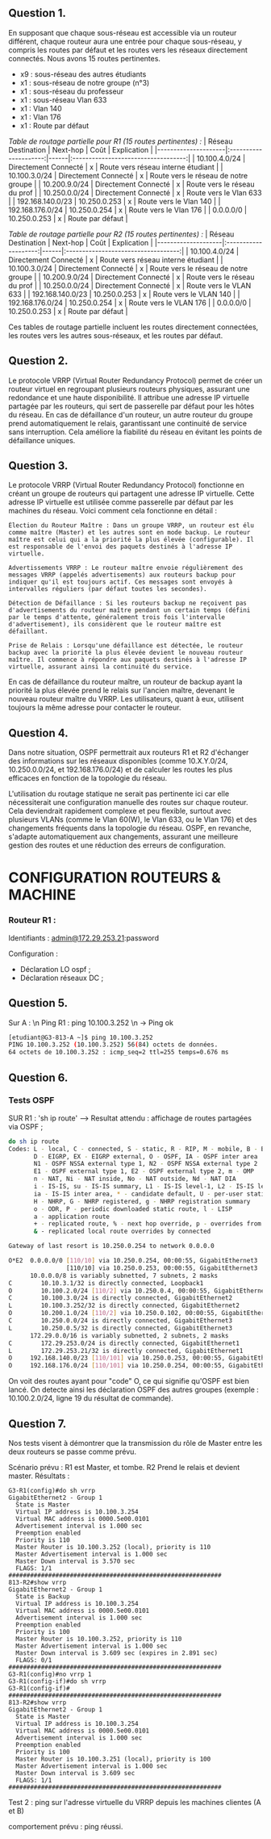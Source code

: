  ## Question 1.
 
En supposant que chaque sous-réseau est accessible via un routeur différent, chaque routeur aura une entrée pour chaque sous-réseau, y compris les routes par défaut et les routes vers les réseaux directement connectés.
Nous avons 15 routes pertinentes.
- x9 : sous-réseau des autres étudiants
- x1 : sous-réseau de notre groupe (n°3)
- x1 : sous-réseau du professeur
- x1 : sous-réseau Vlan 633
- x1 : Vlan 140
- x1 : Vlan 176
- x1 : Route par défaut 

_Table de routage partielle pour R1 (15 routes pertinentes) :_
| Réseau Destination  | Next-hop               | Coût | Explication                         |
|---------------------|:---------------------:|------|:-----------------------------------:|
| 10.100.4.0/24      | Directement Connecté   | x    | Route vers réseau interne étudiant |
| 10.100.3.0/24      | Directement Connecté   | x    | Route vers le réseau de notre groupe |
| 10.200.9.0/24      | Directement Connecté   | x    | Route vers le réseau du prof       |
| 10.250.0.0/24      | Directement Connecté   | x    | Route vers le Vlan 633             |
| 192.168.140.0/23   | 10.250.0.253           | x    | Route vers le Vlan 140             |
| 192.168.176.0/24   | 10.250.0.254           | x    | Route vers le Vlan 176             |
| 0.0.0.0/0          | 10.250.0.253           | x    | Route par défaut                   |



_Table de routage partielle pour R2 (15 routes pertinentes) :_
| Réseau Destination | Next-hop              | Coût | Explication                         |
|--------------------|:--------------------:|------|:-----------------------------------:|
| 10.100.4.0/24     | Directement Connecté  | x    | Route vers réseau interne étudiant |
| 10.100.3.0/24     | Directement Connecté  | x    | Route vers le réseau de notre groupe |
| 10.200.9.0/24     | Directement Connecté  | x    | Route vers le réseau du prof       |
| 10.250.0.0/24     | Directement Connecté  | x    | Route vers le VLAN 633             |
| 192.168.140.0/23  | 10.250.0.253          | x    | Route vers le VLAN 140             |
| 192.168.176.0/24  | 10.250.0.254          | x    | Route vers le VLAN 176             |
| 0.0.0.0/0         | 10.250.0.253          | x    | Route par défaut                   |

Ces tables de routage partielle incluent les routes directement connectées, les routes vers les autres sous-réseaux, et les routes par défaut.

## Question 2.

Le protocole VRRP (Virtual Router Redundancy Protocol) permet de créer un routeur virtuel en regroupant plusieurs routeurs physiques, assurant une redondance et une haute disponibilité. Il attribue une adresse IP virtuelle partagée par les routeurs, qui sert de passerelle par défaut pour les hôtes du réseau. En cas de défaillance d'un routeur, un autre routeur du groupe prend automatiquement le relais, garantissant une continuité de service sans interruption. Cela améliore la fiabilité du réseau en évitant les points de défaillance uniques.

## Question 3.

Le protocole VRRP (Virtual Router Redundancy Protocol) fonctionne en créant un groupe de routeurs qui partagent une adresse IP virtuelle. Cette adresse IP virtuelle est utilisée comme passerelle par défaut par les machines du réseau. Voici comment cela fonctionne en détail :

    Élection du Routeur Maître : Dans un groupe VRRP, un routeur est élu comme maître (Master) et les autres sont en mode backup. Le routeur maître est celui qui a la priorité la plus élevée (configurable). Il est responsable de l'envoi des paquets destinés à l'adresse IP virtuelle.

    Advertissements VRRP : Le routeur maître envoie régulièrement des messages VRRP (appelés advertisements) aux routeurs backup pour indiquer qu'il est toujours actif. Ces messages sont envoyés à intervalles réguliers (par défaut toutes les secondes).

    Détection de Défaillance : Si les routeurs backup ne reçoivent pas d'advertisements du routeur maître pendant un certain temps (défini par le temps d'attente, généralement trois fois l'intervalle d'advertisement), ils considèrent que le routeur maître est défaillant.

    Prise de Relais : Lorsqu'une défaillance est détectée, le routeur backup avec la priorité la plus élevée devient le nouveau routeur maître. Il commence à répondre aux paquets destinés à l'adresse IP virtuelle, assurant ainsi la continuité du service.

En cas de défaillance du routeur maître, un routeur de backup ayant la priorité la plus élevée prend le relais sur l'ancien maître, devenant le nouveau routeur maître du VRRP. Les utilisateurs, quant à eux, utilisent toujours la même adresse pour contacter le routeur. 

## Question 4.

Dans notre situation, OSPF permettrait aux routeurs R1 et R2 d'échanger des informations sur les réseaux disponibles (comme 10.X.Y.0/24, 10.250.0.0/24, et 192.168.176.0/24) et de calculer les routes les plus efficaces en fonction de la topologie du réseau.

L'utilisation du routage statique ne serait pas pertinente ici car elle nécessiterait une configuration manuelle des routes sur chaque routeur. Cela deviendrait rapidement complexe et peu flexible, surtout avec plusieurs VLANs (comme le Vlan 60(W), le Vlan 633, ou le Vlan 176) et des changements fréquents dans la topologie du réseau. OSPF, en revanche, s'adapte automatiquement aux changements, assurant une meilleure gestion des routes et une réduction des erreurs de configuration.


# CONFIGURATION ROUTEURS & MACHINE

### Routeur R1 :
Identifiants : admin@172.29.253.21:password 

Configuration : 
 - Déclaration LO ospf ;
 - Déclaration réseaux DC ;


## Question 5.
Sur A : \n
Ping R1 : ping 10.100.3.252 \n
-> Ping ok 
```bash
[etudiant@G3-813-A ~]$ ping 10.100.3.252
PING 10.100.3.252 (10.100.3.252) 56(84) octets de données.
64 octets de 10.100.3.252 : icmp_seq=2 ttl=255 temps=0.676 ms
```

## Question 6.

### Tests OSPF
SUR R1 :
'sh ip route' --> Resultat attendu : affichage de routes partagées via OSPF ;
```bash
do sh ip route
Codes: L - local, C - connected, S - static, R - RIP, M - mobile, B - BGP
       D - EIGRP, EX - EIGRP external, O - OSPF, IA - OSPF inter area
       N1 - OSPF NSSA external type 1, N2 - OSPF NSSA external type 2
       E1 - OSPF external type 1, E2 - OSPF external type 2, m - OMP
       n - NAT, Ni - NAT inside, No - NAT outside, Nd - NAT DIA
       i - IS-IS, su - IS-IS summary, L1 - IS-IS level-1, L2 - IS-IS level-2
       ia - IS-IS inter area, * - candidate default, U - per-user static route
       H - NHRP, G - NHRP registered, g - NHRP registration summary
       o - ODR, P - periodic downloaded static route, l - LISP
       a - application route
       + - replicated route, % - next hop override, p - overrides from PfR
       & - replicated local route overrides by connected

Gateway of last resort is 10.250.0.254 to network 0.0.0.0

O*E2  0.0.0.0/0 [110/10] via 10.250.0.254, 00:00:55, GigabitEthernet3
                [110/10] via 10.250.0.253, 00:00:55, GigabitEthernet3
      10.0.0.0/8 is variably subnetted, 7 subnets, 2 masks
C        10.10.3.1/32 is directly connected, Loopback1
O        10.100.2.0/24 [110/2] via 10.250.0.4, 00:00:55, GigabitEthernet3
C        10.100.3.0/24 is directly connected, GigabitEthernet2
L        10.100.3.252/32 is directly connected, GigabitEthernet2
O        10.200.1.0/24 [110/2] via 10.250.0.102, 00:00:55, GigabitEthernet3
C        10.250.0.0/24 is directly connected, GigabitEthernet3
L        10.250.0.5/32 is directly connected, GigabitEthernet3
      172.29.0.0/16 is variably subnetted, 2 subnets, 2 masks
C        172.29.253.0/24 is directly connected, GigabitEthernet1
L        172.29.253.21/32 is directly connected, GigabitEthernet1
O     192.168.140.0/23 [110/101] via 10.250.0.253, 00:00:55, GigabitEthernet3
O     192.168.176.0/24 [110/101] via 10.250.0.254, 00:00:55, GigabitEthernet3
```
On voit des routes ayant pour "code" O, ce qui signifie qu'OSPF est bien lancé. On detecte ainsi les déclaration OSPF des autres groupes (exemple : 10.100.2.0/24, ligne 19 du résultat de commande).


## Question 7.

Nos tests visent à démontrer que la transmission du rôle de Master entre les deux routeurs se passe comme prévu.

Scénario prévu : R1 est Master, et tombe. R2 Prend le relais et devient master.
Résultats :
```cisco
G3-R1(config)#do sh vrrp
GigabitEthernet2 - Group 1
  State is Master
  Virtual IP address is 10.100.3.254
  Virtual MAC address is 0000.5e00.0101
  Advertisement interval is 1.000 sec
  Preemption enabled
  Priority is 110
  Master Router is 10.100.3.252 (local), priority is 110
  Master Advertisement interval is 1.000 sec
  Master Down interval is 3.570 sec
  FLAGS: 1/1
###########################################################
813-R2#show vrrp
GigabitEthernet2 - Group 1
  State is Backup
  Virtual IP address is 10.100.3.254
  Virtual MAC address is 0000.5e00.0101
  Advertisement interval is 1.000 sec
  Preemption enabled
  Priority is 100
  Master Router is 10.100.3.252, priority is 110
  Master Advertisement interval is 1.000 sec
  Master Down interval is 3.609 sec (expires in 2.891 sec)
  FLAGS: 0/1
###########################################################
G3-R1(config)#no vrrp 1
G3-R1(config-if)#do sh vrrp
G3-R1(config-if)#
###########################################################
813-R2#show vrrp
GigabitEthernet2 - Group 1
  State is Master
  Virtual IP address is 10.100.3.254
  Virtual MAC address is 0000.5e00.0101
  Advertisement interval is 1.000 sec
  Preemption enabled
  Priority is 100
  Master Router is 10.100.3.251 (local), priority is 100
  Master Advertisement interval is 1.000 sec
  Master Down interval is 3.609 sec
  FLAGS: 1/1
###########################################################
```

Test 2 : ping sur l'adresse virtuelle du VRRP depuis les machines clientes (A et B)

comportement prévu : ping réussi.
